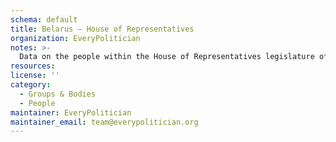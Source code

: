 ```yaml
---
schema: default
title: Belarus — House of Representatives
organization: EveryPolitician
notes: >-
  Data on the people within the House of Representatives legislature of Belarus.
resources:
license: ''
category:
  - Groups & Bodies
  - People
maintainer: EveryPolitician
maintainer_email: team@everypolitician.org
---
```

